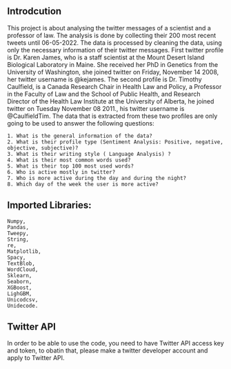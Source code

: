 ## Introdcution
This project is about analysing the twitter messages of a scientist and a professor of law. The analysis is done by collecting their 200 most recent tweets until 06-05-2022. The data is processed by cleaning the data, using only the necessary information of their twitter messages. First twitter profile is Dr. Karen James, who is a staff scientist at the Mount Desert Island Biological Laboratory in Maine. She received her PhD in Genetics from the University of Washington, she joined twitter on Friday, November 14 2008, her twitter username is @kejames. The second profile is Dr. Timothy Caulfield, is a Canada Research Chair in Health Law and Policy, a Professor in the Faculty of Law and the School of Public Health, and Research Director of the Health Law Institute at the University of Alberta, he joined twitter on Tuesday November 08 2011., his twitter username is @CaulfieldTim. 
The data that is extracted from these two profiles are only going to be used to answer the following questions:

    1. What is the general information of the data?
    2. What is their profile type (Sentiment Analysis: Positive, negative, objective, subjective)?
    3. What is their writing style ( Language Analysis) ? 
    4. What is their most common words used?
    5. What is their top 100 most used words? 
    6. Who is active mostly in twitter?
    7. Who is more active during the day and during the night?
    8. Which day of the week the user is more active?


## Imported Libraries: 
	Numpy,
	Pandas,
	Tweepy,
	String,
	re,
	Matplotlib,
	Spacy,
	TextBlob,
	WordCloud,
	Sklearn,
	Seaborn,
	XGBoost,
	LighGBM,
	Unicodcsv,
	Unidecode.
	
## Twitter API
In order to be able to use the code, you need to have Twitter API access key and token, to obatin that, please make a twitter developer account and apply to Twitter API.
